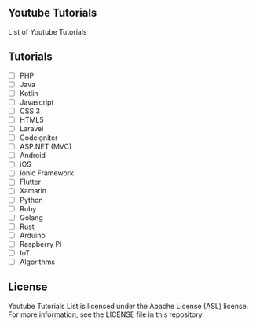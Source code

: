 ## Youtube Tutorials
List of Youtube Tutorials

## Tutorials
- [ ] PHP
- [ ] Java
- [ ] Kotlin
- [ ] Javascript
- [ ] CSS 3
- [ ] HTML5
- [ ] Laravel
- [ ] Codeigniter
- [ ] ASP.NET (MVC)
- [ ] Android
- [ ] iOS
- [ ] Ionic Framework
- [ ] Flutter
- [ ] Xamarin
- [ ] Python
- [ ] Ruby
- [ ] Golang
- [ ] Rust
- [ ] Arduino
- [ ] Raspberry Pi
- [ ] IoT
- [ ] Algorithms

## License
Youtube Tutorials List is licensed under the Apache License (ASL) license. For more information, see the LICENSE file in this repository.
